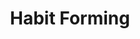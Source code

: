 ---
title: Habit Forming
image: \assets\img\impacts\habit.png
permalink: /category/habit/
pagination: 
  enabled: true
  category: habit
  permalink: /:num/
---